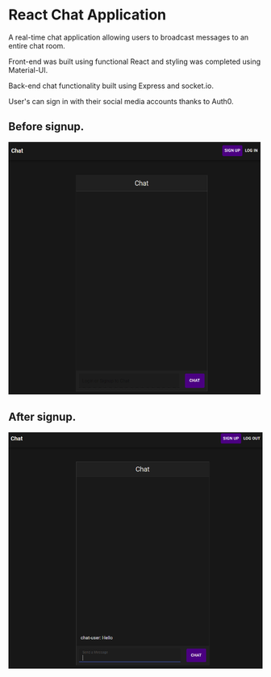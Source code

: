 # React Chat Application

A real-time chat application allowing users to broadcast messages to an entire chat room.

Front-end was built using functional React and styling was completed using Material-UI.

Back-end chat functionality built using Express and socket.io.

User's can sign in with their social media accounts thanks to Auth0.

 ## Before signup.

<img src="before-signup.PNG" width="500px" height="500px" text-align="center">

## After signup.

<img src="chat-image.PNG">
